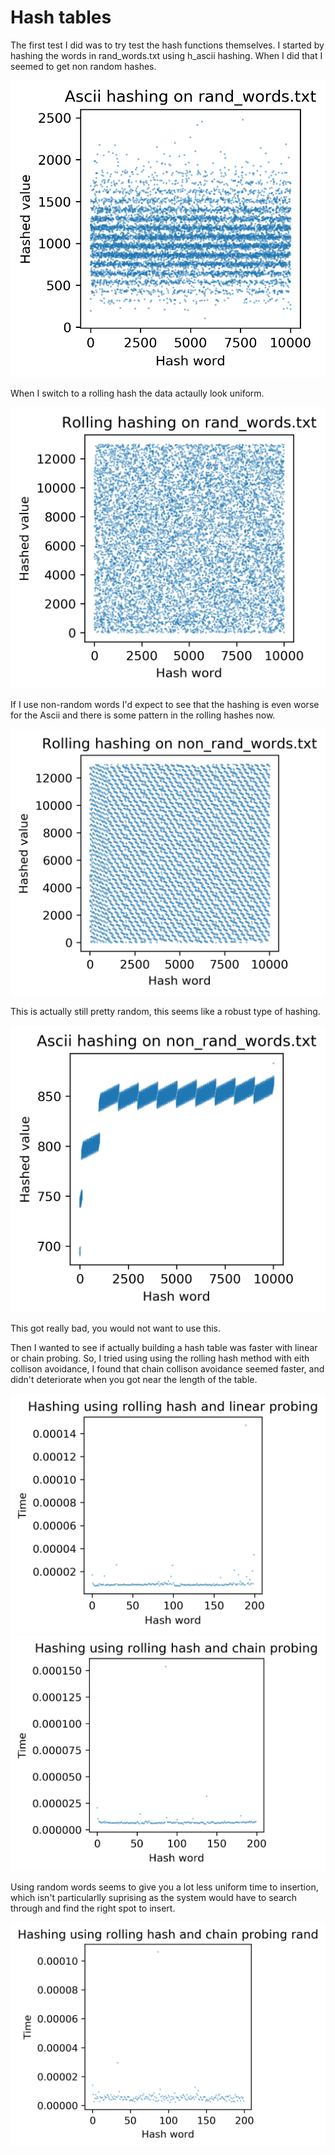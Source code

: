 # Hash tables
The first test I did was to try test the hash functions themselves. I started by hashing the words in rand_words.txt using h_ascii hashing. When I did that I seemed to get non random hashes.

![](ascii_hash_function_rand.png)

When I switch to a rolling hash the data actaully look uniform. 

![](rolling_hash_function_rand.png)

If I use non-random words I'd expect to see that the hashing is even worse for the Ascii and there is some pattern in the rolling hashes now.

![](rolling_hash_function_non_rand.png)

This is actually still pretty random, this seems like a robust type of hashing.

![](ascii_hash_function_non_rand.png)

This got really bad, you would not want to use this. 

Then I wanted to see if actually building a hash table was faster with linear or chain probing. So, I tried using using the rolling hash method with eith collison avoidance, I found that chain collison avoidance seemed  faster, and didn't deteriorate when you got near the length of the table.

![](rolling_linear.png) ![](rolling_chain.png)

Using random words seems to give you a lot less uniform time to insertion, which isn't particularlly suprising as the system would have to search through and find the right spot to insert.

![](rolling_chain_rand.png)

